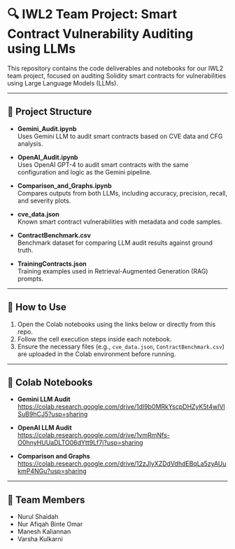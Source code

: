 # 🔍 IWL2 Team Project: Smart Contract Vulnerability Auditing using LLMs

This repository contains the code deliverables and notebooks for our IWL2 team project, focused on auditing Solidity smart contracts for vulnerabilities using Large Language Models (LLMs).

---

## 📁 Project Structure

- **Gemini_Audit.ipynb**  
  Uses Gemini LLM to audit smart contracts based on CVE data and CFG analysis.

- **OpenAI_Audit.ipynb**  
  Uses OpenAI GPT-4 to audit smart contracts with the same configuration and logic as the Gemini pipeline.

- **Comparison_and_Graphs.ipynb**  
  Compares outputs from both LLMs, including accuracy, precision, recall, and severity plots.

- **cve_data.json**  
  Known smart contract vulnerabilities with metadata and code samples.

- **ContractBenchmark.csv**  
  Benchmark dataset for comparing LLM audit results against ground truth.

- **TrainingContracts.json**  
  Training examples used in Retrieval-Augmented Generation (RAG) prompts.

---

## 🚀 How to Use

1. Open the Colab notebooks using the links below or directly from this repo.
2. Follow the cell execution steps inside each notebook.
3. Ensure the necessary files (e.g., `cve_data.json`, `ContractBenchmark.csv`) are uploaded in the Colab environment before running.

---

## 🔗 Colab Notebooks

- **Gemini LLM Audit**  
  https://colab.research.google.com/drive/1dI9b0MRkYscpDHZyK5t4wIVlSuB9hCJ5?usp=sharing

- **OpenAI LLM Audit**  
  https://colab.research.google.com/drive/1vmRmNfs-O0hnyHUUaDLTO06dYtt9Lf7j?usp=sharing

- **Comparison and Graphs**  
  https://colab.research.google.com/drive/12zJlyXZDdVdhdEBqLa5zyAUukmP4NGu?usp=sharing

---

## 👥 Team Members

- Nurul Shaidah  
- Nur Afiqah Binte Omar  
- Manesh Kaliannan  
- Varsha Kulkarni
